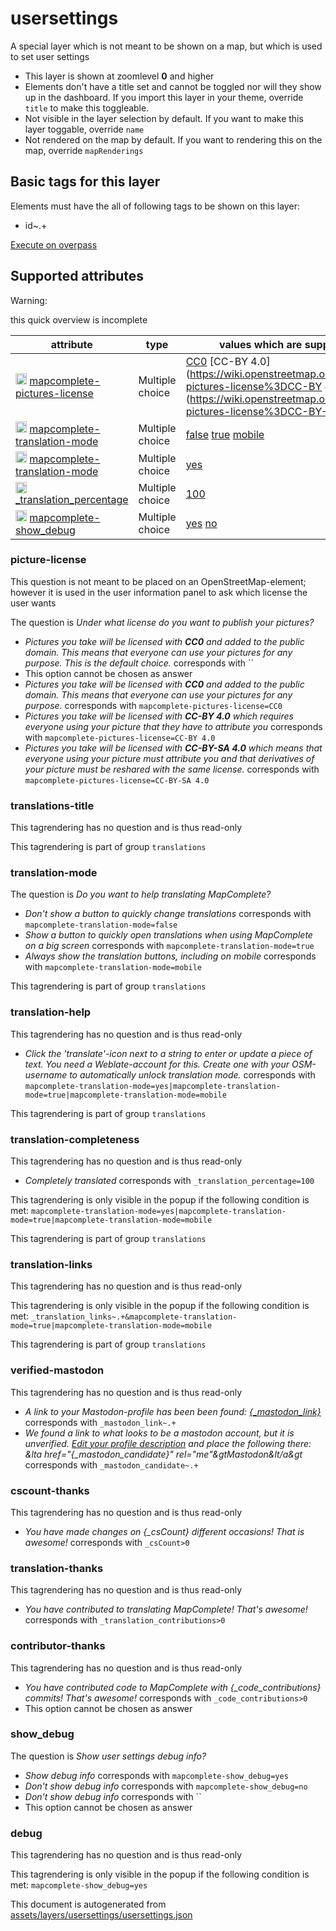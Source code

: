 

 usersettings 
==============





A special layer which is not meant to be shown on a map, but which is used to set user settings






  - This layer is shown at zoomlevel **0** and higher
  - Elements don't have a title set and cannot be toggled nor will they show up in the dashboard. If you import this layer in your theme, override `title` to make this toggleable.
  - Not visible in the layer selection by default. If you want to make this layer toggable, override `name`
  - Not rendered on the map by default. If you want to rendering this on the map, override `mapRenderings`




 Basic tags for this layer 
---------------------------



Elements must have the all of following tags to be shown on this layer:



  - id~.+


[Execute on overpass](http://overpass-turbo.eu/?Q=%5Bout%3Ajson%5D%5Btimeout%3A90%5D%3B(%20%20%20%20nwr%5B%22id%22%5D(%7B%7Bbbox%7D%7D)%3B%0A)%3Bout%20body%3B%3E%3Bout%20skel%20qt%3B)



 Supported attributes 
----------------------



Warning: 

this quick overview is incomplete



attribute | type | values which are supported by this layer
----------- | ------ | ------------------------------------------
[<img src='https://mapcomplete.osm.be/assets/svg/statistics.svg' height='18px'>](https://taginfo.openstreetmap.org/keys/mapcomplete-pictures-license#values) [mapcomplete-pictures-license](https://wiki.openstreetmap.org/wiki/Key:mapcomplete-pictures-license) | Multiple choice | [CC0](https://wiki.openstreetmap.org/wiki/Tag:mapcomplete-pictures-license%3DCC0) [CC-BY 4.0](https://wiki.openstreetmap.org/wiki/Tag:mapcomplete-pictures-license%3DCC-BY 4.0) [CC-BY-SA 4.0](https://wiki.openstreetmap.org/wiki/Tag:mapcomplete-pictures-license%3DCC-BY-SA 4.0)
[<img src='https://mapcomplete.osm.be/assets/svg/statistics.svg' height='18px'>](https://taginfo.openstreetmap.org/keys/mapcomplete-translation-mode#values) [mapcomplete-translation-mode](https://wiki.openstreetmap.org/wiki/Key:mapcomplete-translation-mode) | Multiple choice | [false](https://wiki.openstreetmap.org/wiki/Tag:mapcomplete-translation-mode%3Dfalse) [true](https://wiki.openstreetmap.org/wiki/Tag:mapcomplete-translation-mode%3Dtrue) [mobile](https://wiki.openstreetmap.org/wiki/Tag:mapcomplete-translation-mode%3Dmobile)
[<img src='https://mapcomplete.osm.be/assets/svg/statistics.svg' height='18px'>](https://taginfo.openstreetmap.org/keys/mapcomplete-translation-mode#values) [mapcomplete-translation-mode](https://wiki.openstreetmap.org/wiki/Key:mapcomplete-translation-mode) | Multiple choice | [yes](https://wiki.openstreetmap.org/wiki/Tag:mapcomplete-translation-mode%3Dyes)
[<img src='https://mapcomplete.osm.be/assets/svg/statistics.svg' height='18px'>](https://taginfo.openstreetmap.org/keys/_translation_percentage#values) [_translation_percentage](https://wiki.openstreetmap.org/wiki/Key:_translation_percentage) | Multiple choice | [100](https://wiki.openstreetmap.org/wiki/Tag:_translation_percentage%3D100)
[<img src='https://mapcomplete.osm.be/assets/svg/statistics.svg' height='18px'>](https://taginfo.openstreetmap.org/keys/mapcomplete-show_debug#values) [mapcomplete-show_debug](https://wiki.openstreetmap.org/wiki/Key:mapcomplete-show_debug) | Multiple choice | [yes](https://wiki.openstreetmap.org/wiki/Tag:mapcomplete-show_debug%3Dyes) [no](https://wiki.openstreetmap.org/wiki/Tag:mapcomplete-show_debug%3Dno)




### picture-license 



This question is not meant to be placed on an OpenStreetMap-element; however it is used in the user information panel to ask which license the user wants

The question is  *Under what license do you want to publish your pictures?*





  - *Pictures you take will be licensed with <b>CC0</b> and added to the public domain. This means that everyone can use your pictures for any purpose. <span class='subtle'>This is the default choice.</span>*  corresponds with  ``
  - This option cannot be chosen as answer
  - *Pictures you take will be licensed with <b>CC0</b> and added to the public domain. This means that everyone can use your pictures for any purpose.*  corresponds with  `mapcomplete-pictures-license=CC0`
  - *Pictures you take will be licensed with <b>CC-BY 4.0</b> which requires everyone using your picture that they have to attribute you*  corresponds with  `mapcomplete-pictures-license=CC-BY 4.0`
  - *Pictures you take will be licensed with <b>CC-BY-SA 4.0</b> which means that everyone using your picture must attribute you and that derivatives of your picture must be reshared with the same license.*  corresponds with  `mapcomplete-pictures-license=CC-BY-SA 4.0`




### translations-title 



This tagrendering has no question and is thus read-only



This tagrendering is part of group  `translations`



### translation-mode 



The question is  *Do you want to help translating MapComplete?*





  - *Don't show a button to quickly change translations*  corresponds with  `mapcomplete-translation-mode=false`
  - *Show a button to quickly open translations when using MapComplete on a big screen*  corresponds with  `mapcomplete-translation-mode=true`
  - *Always show the translation buttons, including on mobile*  corresponds with  `mapcomplete-translation-mode=mobile`


This tagrendering is part of group  `translations`



### translation-help 



This tagrendering has no question and is thus read-only





  - *Click the 'translate'-icon next to a string to enter or update a piece of text. You need a Weblate-account for this. Create one with your OSM-username to automatically unlock translation mode.*  corresponds with  `mapcomplete-translation-mode=yes|mapcomplete-translation-mode=true|mapcomplete-translation-mode=mobile`


This tagrendering is part of group  `translations`



### translation-completeness 



This tagrendering has no question and is thus read-only





  - *Completely translated*  corresponds with  `_translation_percentage=100`


This tagrendering is only visible in the popup if the following condition is met: `mapcomplete-translation-mode=yes|mapcomplete-translation-mode=true|mapcomplete-translation-mode=mobile`

This tagrendering is part of group  `translations`



### translation-links 



This tagrendering has no question and is thus read-only



This tagrendering is only visible in the popup if the following condition is met: `_translation_links~.+&mapcomplete-translation-mode=true|mapcomplete-translation-mode=mobile`

This tagrendering is part of group  `translations`



### verified-mastodon 



This tagrendering has no question and is thus read-only





  - *A link to your Mastodon-profile has been been found: <a href='{_mastodon_link}' target='_blank'>{_mastodon_link}</a>*  corresponds with  `_mastodon_link~.+`
  - *We found a link to what looks to be a mastodon account, but it is unverified. <a href='https://www.openstreetmap.org/profile/edit' target='_blank'>Edit your profile description</a> and place the following there: <span class='code'>&lta href="{_mastodon_candidate}" rel="me"&gtMastodon&lt/a&gt*  corresponds with  `_mastodon_candidate~.+`




### cscount-thanks 



This tagrendering has no question and is thus read-only





  - *You have made changes on {_csCount} different occasions! That is awesome!*  corresponds with  `_csCount>0`




### translation-thanks 



This tagrendering has no question and is thus read-only





  - *You have contributed to translating MapComplete! That's awesome!*  corresponds with  `_translation_contributions>0`




### contributor-thanks 



This tagrendering has no question and is thus read-only





  - *You have contributed code to MapComplete with {_code_contributions} commits! That's awesome!*  corresponds with  `_code_contributions>0`
  - This option cannot be chosen as answer




### show_debug 



The question is  *Show user settings debug info?*





  - *Show debug info*  corresponds with  `mapcomplete-show_debug=yes`
  - *Don't show debug info*  corresponds with  `mapcomplete-show_debug=no`
  - *Don't show debug info*  corresponds with  ``
  - This option cannot be chosen as answer




### debug 



This tagrendering has no question and is thus read-only



This tagrendering is only visible in the popup if the following condition is met: `mapcomplete-show_debug=yes` 

This document is autogenerated from [assets/layers/usersettings/usersettings.json](https://github.com/pietervdvn/MapComplete/blob/develop/assets/layers/usersettings/usersettings.json)